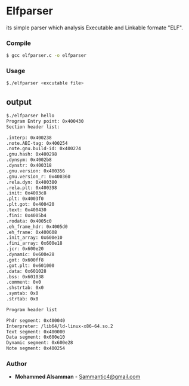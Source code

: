 # Elfparser

its simple parser which analysis Executable and Linkable formate "ELF".

### Compile
```sh
$ gcc elfparser.c -o elfparser
```
### Usage
```sh
$./elfparser <excutable file>
```

## output
```sh
$./elfparser hello
Program Entry point: 0x400430 
Section header list:

.interp: 0x400238
.note.ABI-tag: 0x400254
.note.gnu.build-id: 0x400274
.gnu.hash: 0x400298
.dynsym: 0x4002b8
.dynstr: 0x400318
.gnu.version: 0x400356
.gnu.version_r: 0x400360
.rela.dyn: 0x400380
.rela.plt: 0x400398
.init: 0x4003c8
.plt: 0x4003f0
.plt.got: 0x400420
.text: 0x400430
.fini: 0x4005b4
.rodata: 0x4005c0
.eh_frame_hdr: 0x4005d0
.eh_frame: 0x400608
.init_array: 0x600e10
.fini_array: 0x600e18
.jcr: 0x600e20
.dynamic: 0x600e28
.got: 0x600ff8
.got.plt: 0x601000
.data: 0x601028
.bss: 0x601038
.comment: 0x0
.shstrtab: 0x0
.symtab: 0x0
.strtab: 0x0

Program header list

Phdr segment: 0x400040
Interpreter: /lib64/ld-linux-x86-64.so.2
Text segment: 0x400000
Data segment: 0x600e10
Dynamic segment: 0x600e28
Note segment: 0x400254
```
### Author
* **Mohammed Alsamman** - Sammantic4@gmail.com 

